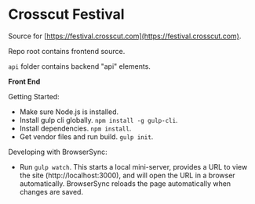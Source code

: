 # Crosscut Festival

Source for [https://festival.crosscut.com](https://festival.crosscut.com).

Repo root contains frontend source.

`api` folder contains backend "api" elements.



**Front End**

Getting Started:

- Make sure Node.js is installed.
- Install gulp cli globally. `npm install -g gulp-cli`.
- Install dependencies. `npm install`.
- Get vendor files and run build.  `gulp init`.

Developing with BrowserSync:

- Run `gulp watch`. This starts a local mini-server, provides a URL to view the site (http://localhost:3000), and will open the URL in a browser automatically. BrowserSync reloads the page automatically when changes are saved.
 
